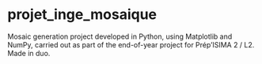 # projet_inge_mosaique
Mosaic generation project developed in Python, using Matplotlib and NumPy, carried out as part of the end-of-year project for Prép’ISIMA 2 / L2.  Made in duo. 
